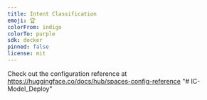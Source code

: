 ```yaml
---
title: Intent Classification
emoji: 🏆
colorFrom: indigo
colorTo: purple
sdk: docker
pinned: false
license: mit
---
```


Check out the configuration reference at https://huggingface.co/docs/hub/spaces-config-reference
"# IC-Model_Deploy" 
